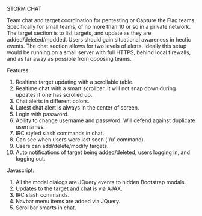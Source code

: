 STORM CHAT

Team chat and target coordination for pentesting or Capture the Flag teams. Specifically for small teams, of no more than 10 or so in a private network. The target section is to list targets, and update as they are added/deleted/modded. Users should gain situational awareness in hectic events. The chat section allows for two levels of alerts. Ideally this setup would be running on a small server with full HTTPS, behind local firewalls, and as far away as possible from opposing teams.

Features:
1. Realtime target updating with a scrollable table.
2. Realtime chat with a smart scrollbar. It will not snap down during updates if one has scrolled up.
3. Chat alerts in different colors.
4. Latest chat alert is always in the center of screen.
5. Login with password.
6. Ability to change username and password. Will defend against duplicate usernames.
7. IRC styled slash commands in chat.
8. Can see when users were last seen ('/u' command).
9. Users can add/delete/modify targets.
10. Auto notifications of target being added/deleted, users logging in, and logging out.

Javascript:
1. All the modal dialogs are JQuery events to hidden Bootstrap modals.
2. Updates to the target and chat is via AJAX.
3. IRC slash commands.
4. Navbar menu items are added via JQuery.
5. Scrollbar smarts in chat.






